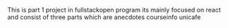 This is part 1 project in fullstackopen program its mainly focused on react and consist of three parts which are
anecdotes
courseinfo
unicafe
